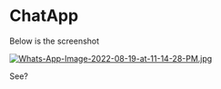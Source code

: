 # ChatApp

Below is the screenshot

[![Whats-App-Image-2022-08-19-at-11-14-28-PM.jpg](https://i.postimg.cc/BbBcVr6F/Whats-App-Image-2022-08-19-at-11-14-28-PM.jpg)](https://postimg.cc/wR3mtbDx)

See?
